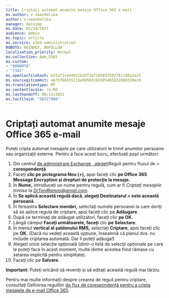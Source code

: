 ```yaml
---
title: Criptați automat anumite mesaje Office 365 e-mail
ms.author: v-smandalika
author: v-smandalika
manager: dansimp
ms.date: 02/24/2021
audience: Admin
ms.topic: article
ms.service: o365-administration
ROBOTS: NOINDEX, NOFOLLOW
localization_priority: Normal
ms.collection: Adm_O365
ms.custom:
- "9000078"
- "7342"
ms.openlocfilehash: b15a72ced4921b3df1b7105837592781188a2a25
ms.sourcegitcommit: ab75f66355116e995b3cb5505465b31989339e28
ms.translationtype: MT
ms.contentlocale: ro-RO
ms.lasthandoff: 08/13/2021
ms.locfileid: "58327986"
---
```

# <a name="automatically-encrypt-certain-office-365-email-messages"></a>Criptați automat anumite mesaje Office 365 e-mail

Puteți cripta automat mesajele pe care utilizatorii le trimit anumitor persoane sau organizații externe. Pentru a face acest lucru, efectuați pașii următori:

1. Din centrul [de administrare Exchange , alegeți](https://outlook.office365.com/ecp/)Reguli pentru fluxul de > **corespondență**. 
2. Faceți **clic pe pictograma Nou (+),** apoi faceți clic **pe Office 365 Message Encryption și drepturi de protecție la mesaje.**
3. În **Nume,** introduceți un nume pentru regulă, cum ar fi *Criptați mesajele trimise la DrToniRamos@gmail.com*.
4. În **Se aplică această regulă dacă**, **alegeți Destinatarul > este această persoană**. 
5. În fereastra **Selectare membri,** selectați numele persoanei la care doriți să se aplice regula de criptare, apoi faceți clic pe **Adăugare**. 
6. După ce terminați de adăugat utilizatori, faceți clic **pe OK.**
7. Lângă câmpul **Faceți următoarele, faceți** clic **pe Selectare.** 
8. În meniul **vertical al șablonului RMS,** selectați **Criptare**, apoi faceți clic pe **OK.** (Dacă nu vedeți această opțiune, înseamnă că planul dvs. nu include criptarea automată. Dar îl puteți adăuga!)
9. Alegeți orice selecție opțională (dintr-o listă de selecții opționale pe care le puteți face în acest moment, multe dintre acestea fiind rămase cu setarea implicită pentru simplitate).
10. Faceți clic pe **Salvare**.

**Important:** Puteți oricând să reveniți și să editați această regulă mai târziu.

Pentru mai multe informații despre crearea de reguli pentru criptare, consultați Definirea regulilor [de flux de corespondență pentru a cripta mesajele de e-mail Office 365](https://docs.microsoft.com/microsoft-365/compliance/define-mail-flow-rules-to-encrypt-email).

